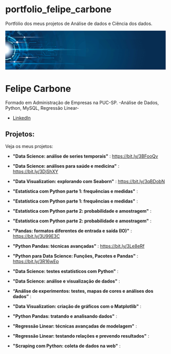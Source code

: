 # portfolio_felipe_carbone
Portfólio dos meus projetos de Análise de dados e Ciência dos dados. 



<p align="center">
  <img src="banner.png" >
</p>

# Felipe Carbone


Formado em Administração de Empresas na PUC-SP. -Análise de Dados, Python, MySQL, Regressão Linear-




* [LinkedIn](https://www.linkedin.com/in/felipeacarbone/)



## Projetos:
Veja os meus projetos:

* **"Data Science: análise de series temporais"** :  https://bit.ly/3BFooQv

* **"Data Science: análises para saúde e medicina"** : https://bit.ly/3DjShXY

* **"Data Visualization: explorando com Seaborn"** : https://bit.ly/3qBDobN

* **"Estatística com Python parte 1: frequências e medidas"** : 

* **"Estatística com Python parte 1: frequências e medidas"** :

* **"Estatística com Python parte 2: probabilidade e amostragem"** :

* **"Estatística com Python parte 2: probabilidade e amostragem"** :

* **"Pandas: formatos diferentes de entrada e saída (IO)"** : https://bit.ly/3U99E3C

* **"Python Pandas: técnicas avançadas"** : https://bit.ly/3Le8eRf

* **"Python para Data Science: Funções, Pacotes e Pandas"** : https://bit.ly/3R16wEp

* **"Data Science: testes estatísticos com Python"** :

* **"Data Science: análise e visualização de dados"** :

* **“Análise de experimentos: testes, mapas de cores e análises dos dados”** :

* **"Data Visualization: criação de gráficos com o Matplotlib"** :

* **"Python Pandas: tratando e analisando dados"** :

* **"Regressão Linear: técnicas avançadas de modelagem"** :

* **"Regressão Linear: testando relações e prevendo resultados"** :

* **"Scraping com Python: coleta de dados na web"** : 










